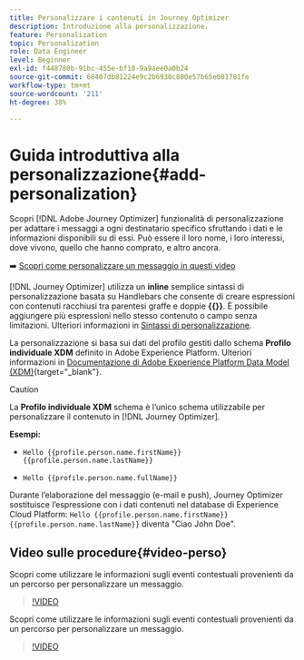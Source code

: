 ```yaml
---
title: Personalizzare i contenuti in Journey Optimizer
description: Introduzione alla personalizzazione.
feature: Personalization
topic: Personalization
role: Data Engineer
level: Beginner
exl-id: f448780b-91bc-455e-bf10-9a9aee0a0b24
source-git-commit: 68407db81224e9c2b6930c800e57b65e081781fe
workflow-type: tm+mt
source-wordcount: '211'
ht-degree: 38%

---
```


# Guida introduttiva alla personalizzazione{#add-personalization}

Scopri [!DNL Adobe Journey Optimizer] funzionalità di personalizzazione per adattare i messaggi a ogni destinatario specifico sfruttando i dati e le informazioni disponibili su di essi. Può essere il loro nome, i loro interessi, dove vivono, quello che hanno comprato, e altro ancora.

➡️ [Scopri come personalizzare un messaggio in questi video](#video-perso)

[!DNL Journey Optimizer] utilizza un **inline** semplice sintassi di personalizzazione basata su Handlebars che consente di creare espressioni con contenuti racchiusi tra parentesi graffe e doppie **{{}}**. È possibile aggiungere più espressioni nello stesso contenuto o campo senza limitazioni. Ulteriori informazioni in [Sintassi di personalizzazione](personalization-syntax.md).

La personalizzazione si basa sui dati del profilo gestiti dallo schema **Profilo individuale XDM** definito in Adobe Experience Platform. Ulteriori informazioni in [Documentazione di Adobe Experience Platform Data Model (XDM)](https://experienceleague.adobe.com/docs/experience-platform/xdm/home.html?lang=it){target=&quot;_blank&quot;}.

>[!CAUTION]
>La **Profilo individuale XDM** schema è l’unico schema utilizzabile per personalizzare il contenuto in [!DNL Journey Optimizer].

**Esempi:**

* `Hello {{profile.person.name.firstName}} {{profile.person.name.lastName}}`

* `Hello {{profile.person.name.fullName}}`

Durante l’elaborazione del messaggio (e-mail e push), Journey Optimizer sostituisce l’espressione con i dati contenuti nel database di Experience Cloud Platform:  `Hello {{profile.person.name.firstName}} {{profile.person.name.lastName}}` diventa &quot;Ciao John Doe&quot;.

## Video sulle procedure{#video-perso}

Scopri come utilizzare le informazioni sugli eventi contestuali provenienti da un percorso per personalizzare un messaggio.

>[!VIDEO](https://video.tv.adobe.com/v/334165?quality=12)

Scopri come utilizzare le informazioni sugli eventi contestuali provenienti da un percorso per personalizzare un messaggio.

>[!VIDEO](https://video.tv.adobe.com/v/334078?quality=12)
